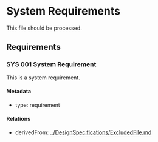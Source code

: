# System Requirements

This file should be processed.

## Requirements

### SYS 001 System Requirement

This is a system requirement.

#### Metadata
  * type: requirement

#### Relations
  * derivedFrom: [../DesignSpecifications/ExcludedFile.md](../DesignSpecifications/ExcludedFile.md)

